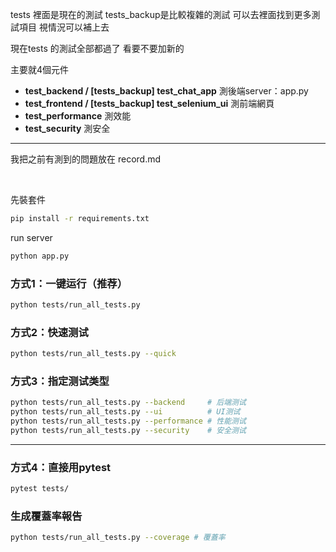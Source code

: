 

tests 裡面是現在的測試 tests_backup是比較複雜的測試 可以去裡面找到更多測試項目 視情況可以補上去

現在tests 的測試全部都過了 看要不要加新的 

主要就4個元件

* **test_backend  /  [tests_backup] test_chat_app**
測後端server：app.py
* **test_frontend /  [tests_backup] test_selenium_ui**
測前端網頁
* **test_performance**
測效能
* **test_security**
測安全

---

我把之前有測到的問題放在 record.md

<br>

先裝套件
```bash
pip install -r requirements.txt
```
run server
```bash
python app.py
```

### 方式1：一键运行（推荐）
```bash
python tests/run_all_tests.py
```

### 方式2：快速测试
```bash
python tests/run_all_tests.py --quick
```

### 方式3：指定测试类型
```bash
python tests/run_all_tests.py --backend     # 后端测试
python tests/run_all_tests.py --ui          # UI测试
python tests/run_all_tests.py --performance # 性能测试
python tests/run_all_tests.py --security    # 安全测试
```

---

### 方式4：直接用pytest
```bash
pytest tests/
```

### 生成覆蓋率報告
```bash
python tests/run_all_tests.py --coverage # 覆蓋率
```
